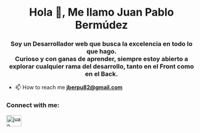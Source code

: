<h1 align="center">Hola 👋, Me llamo Juan Pablo Bermúdez</h1>
<h3 align="center">Soy un Desarrollador web que busca la excelencia en todo lo que hago. </br> Curioso y con ganas de aprender, siempre estoy abierto a explorar cualquier rama del desarrollo, tanto en el Front como en el Back.</h3>

- 📫 How to reach me **jberpu82@gmail.com**

<h3 align="left">Connect with me:</h3>
<p align="left">
<a href="https://linkedin.com/in/pulgarin40" target="blank"><img align="center" src="https://raw.githubusercontent.com/rahuldkjain/github-profile-readme-generator/master/src/images/icons/Social/linked-in-alt.svg" alt="juan pablo bermudez pulgarin" height="30" width="40" /></a>
</p>


